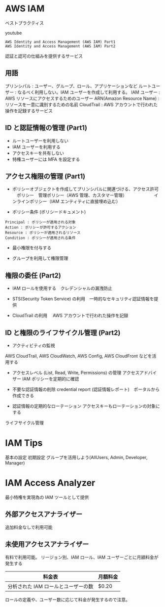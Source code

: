 # AWS IAM

ベストプラクティス

youtube

```
AWS Identity and Access Management (AWS IAM) Part1
AWS Identity and Access Management (AWS IAM) Part2
```

認証と認可の仕組みを提供するサービス

## 用語

プリンシパル : ユーザー、グループ、ロール、アプリケーションなど
ルートユーザー : なるべく利用しない。IAM ユーザーを作成して利用する。
IAM ユーザー : AWS リソースにアクセスするためのユーザー
ARN(Amazon Resource Name) : リソースを一意に識別するための名前
CloudTrail : AWS アカウントで行われた操作を記録するサービス

## ID と認証情報の管理 (Part1)

- ルートユーザーを利用しない
- IAM ユーザーを利用する
- アクセスキーを共有しない
- 特権ユーザーには MFA を設定する

## アクセス権限の管理 (Part1)

- ポリシーオブジェクトを作成してプリンシパルに関連づける、アクセス許可
  　ポリシー　管理ポリシー（AWS 管理、カスタマー管理）
  　　　　　　インラインポリシー（IAM エンティティに直接埋め込む）

- ポリシー条件 (ポリシードキュメント)

```
Principal : ポリシーが適用される対象
Action : ポリシーが許可するアクション
Resource : ポリシーが適用されるリソース
Condition : ポリシーが適用される条件
```

- 最小権限を付与する

- グループを利用して権限管理

## 権限の委任 (Part2)

- IAM ロールを使用する　クレデンシャルの漏洩防止
- STS(Security Token Service) の利用　一時的なセキュリティ認証情報を提供

- CloudTrail の利用　 AWS アカウントで行われた操作を記録

## ID と権限のライフサイクル管理 (Part2)

- アクティビティの監視

AWS CloudTrail, AWS CloudWatch, AWS Config, AWS CloudFront などを活用する

- アクセスレベル (List, Read, Write, Permissions) の管理
  アクセスアドバイザー
  IAM ポリシーを定期的に確認

- 不要な認証情報の削除
  credential report (認証情報レポート)　ポータルから作成できる

- 認証情報の定期的なローテーション
  アクセスキーもローテーションの対象にする

ライフサイクル管理

# IAM Tips

基本の設定
初期設定
グループを活用しよう(AllUsers, Admin, Developer, Manager)

# IAM Access Analyzer

最小特権を実現為の IAM ツールとして提供

## 外部アクセスアナライザー

追加料金なしで利用可能

## 未使用アクセスアナライザー

有料で利用可能。
リージョン別、IAM ロール、IAM ユーザーごとに月額料金が発生する

| 料金表                              | 月額料金 |
| ----------------------------------- | -------- |
| 分析された IAM ロールとユーザーの数 | $0.20    |

ロールの定義や、ユーザー数に応じて料金が発生するので注意。

